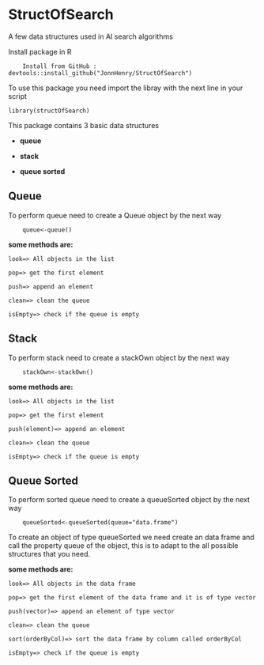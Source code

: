 # StructOfSearch

A few data structures used in AI search algorithms

Install package in R 

        Install from GitHub : devtools::install_github("JonnHenry/StructOfSearch")

To use this package you need import the libray with the next line in your script

    library(structOfSearch)

This package contains 3 basic data structures

* **queue**

* **stack**

* **queue sorted**

## Queue

To perform queue need to create a Queue object by the next way

        queue<-queue() 

**some methods are:**

```
look=> All objects in the list

pop=> get the first element

push=> append an element

clean=> clean the queue

isEmpty=> check if the queue is empty
```
## Stack

To perform stack need to create a stackOwn object by the next way

        stackOwn<-stackOwn() 

**some methods are:**
```
look=> All objects in the list

pop=> get the first element

push(element)=> append an element

clean=> clean the queue

isEmpty=> check if the queue is empty
```


## Queue Sorted

To perform sorted queue need to create a queueSorted object by the next way

        queueSorted<-queueSorted(queue="data.frame") 
        
To create an object of type queueSorted we need create an data frame and call the property queue of the object, this is to adapt to the all possible structures that you need.


**some methods are:**
```
look=> All objects in the data frame 

pop=> get the first element of the data frame and it is of type vector

push(vector)=> append an element of type vector

clean=> clean the queue

sort(orderByCol)=> sort the data frame by column called orderByCol

isEmpty=> check if the queue is empty
```


